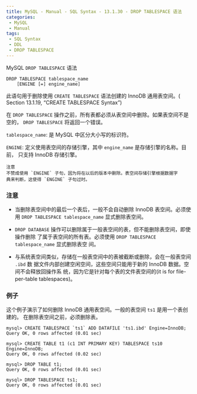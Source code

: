 ```yaml
---
title: MySQL - Manual - SQL Syntax - 13.1.30 - DROP TABLESPACE 语法
categories: 
 - MySQL
 - Manual
tags: 
 - SQL Syntax
 - DDL
 - DROP TABLESPACE
---
```


MySQL `DROP TABLESPACE` 语法

<!--more-->

```
DROP TABLESPACE tablespace_name
    [ENGINE [=] engine_name]
```

此语句用于删除使用 `CREATE TABLESPACE` 语法创建的 InnoDB 通用表空间。( Section
13.1.19, “CREATE TABLESPACE Syntax”)

在 `DROP TABLESPACE` 操作之前，所有表都必须从表空间中删除。如果表空间不是空的，
`DROP TABLESPACE` 将返回一个错误。

`tablespace_name`: 是 MySQL 中区分大小写的标识符。

`ENGINE`: 定义使用表空间的存储引擎，其中 `engine_name` 是存储引擎的名称。目前，
只支持 InnoDB 存储引擎。

    注意
    不赞成使用 `ENGINE` 子句，因为将在以后的版本中删除。表空间存储引擎根据数据字
    典来判断，这使得 `ENGINE` 子句过时。

### 注意

* 当删除表空间中的最后一个表后，一般不会自动删除 InnoDB 表空间。必须使用 `DROP
  TABLESPACE tablespace_name` 显式删除表空间。

* `DROP DATABASE` 操作可以删除属于一般表空间的表，但不能删除表空间，即使操作删除
  了属于表空间的所有表。必须使用 `DROP TABLESPACE tablespace_name` 显式删除表空
  间。

* 与系统表空间类似，存储在一般表空间中的表被截断或删除，会在一般表空间 `.ibd` 数
  据文件内部创建空闲空间，这些空间只能用于新的 InnoDB 数据。空间不会释放回操作系
  统，因为它是针对每个表的文件表空间的(it is for file-per-table tablespaces)。

### 例子

这个例子演示了如何删除 InnoDB 通用表空间。一般的表空间 `ts1` 是用一个表创建的。
在删除表空间之前，必须删除表。

```
mysql> CREATE TABLESPACE `ts1` ADD DATAFILE 'ts1.ibd' Engine=InnoDB;
Query OK, 0 rows affected (0.01 sec)

mysql> CREATE TABLE t1 (c1 INT PRIMARY KEY) TABLESPACE ts10 Engine=InnoDB;
Query OK, 0 rows affected (0.02 sec)

mysql> DROP TABLE t1;
Query OK, 0 rows affected (0.01 sec)

mysql> DROP TABLESPACE ts1;
Query OK, 0 rows affected (0.01 sec)
```

